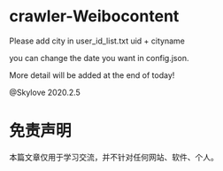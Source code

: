 # crawler-Weibocontent

Please add city in user_id_list.txt
uid + cityname

you can change the date you want in config.json. 

More detail will be added at the end of today!

@Skylove 
2020.2.5
# 免责声明
本篇文章仅用于学习交流，并不针对任何网站、软件、个人。
